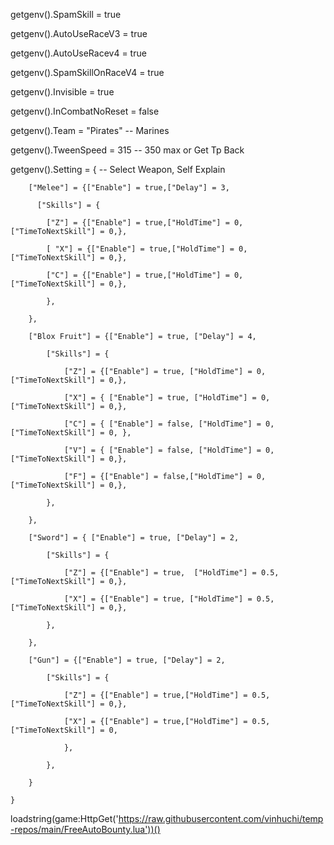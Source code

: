 getgenv().SpamSkill = true

getgenv().AutoUseRaceV3 = true

getgenv().AutoUseRacev4 = true

getgenv().SpamSkillOnRaceV4 = true

getgenv().Invisible = true

getgenv().InCombatNoReset = false

getgenv().Team = "Pirates" -- Marines

getgenv().TweenSpeed = 315 -- 350 max or Get Tp Back

 getgenv().Setting = { -- Select Weapon, Self Explain

        ["Melee"] = {["Enable"] = true,["Delay"] = 3,

          ["Skills"] = {

            ["Z"] = {["Enable"] = true,["HoldTime"] = 0,["TimeToNextSkill"] = 0,},

            [ "X"] = {["Enable"] = true,["HoldTime"] = 0, ["TimeToNextSkill"] = 0,},

            ["C"] = {["Enable"] = true,["HoldTime"] = 0, ["TimeToNextSkill"] = 0,},

            },

        },

        ["Blox Fruit"] = {["Enable"] = true, ["Delay"] = 4,

            ["Skills"] = {

                ["Z"] = {["Enable"] = true, ["HoldTime"] = 0, ["TimeToNextSkill"] = 0,},

                ["X"] = { ["Enable"] = true, ["HoldTime"] = 0, ["TimeToNextSkill"] = 0,},

                ["C"] = { ["Enable"] = false, ["HoldTime"] = 0,["TimeToNextSkill"] = 0, },

                ["V"] = { ["Enable"] = false, ["HoldTime"] = 0,["TimeToNextSkill"] = 0,},

                ["F"] = {["Enable"] = false,["HoldTime"] = 0, ["TimeToNextSkill"] = 0,},

            },

        },

        ["Sword"] = { ["Enable"] = true, ["Delay"] = 2,

            ["Skills"] = {

                ["Z"] = {["Enable"] = true,  ["HoldTime"] = 0.5,["TimeToNextSkill"] = 0,},

                ["X"] = {["Enable"] = true, ["HoldTime"] = 0.5, ["TimeToNextSkill"] = 0,},

            },

        },

        ["Gun"] = {["Enable"] = true, ["Delay"] = 2,

            ["Skills"] = {

                ["Z"] = {["Enable"] = true,["HoldTime"] = 0.5,["TimeToNextSkill"] = 0,},

                ["X"] = {["Enable"] = true,["HoldTime"] = 0.5,["TimeToNextSkill"] = 0,

                },

            },

        }

    }

loadstring(game:HttpGet('https://raw.githubusercontent.com/vinhuchi/temp-repos/main/FreeAutoBounty.lua'))()
